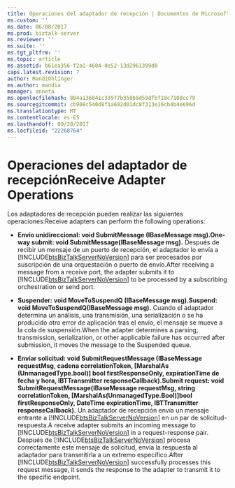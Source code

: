```yaml
---
title: Operaciones del adaptador de recepción | Documentos de Microsoft
ms.custom: ''
ms.date: 06/08/2017
ms.prod: biztalk-server
ms.reviewer: ''
ms.suite: ''
ms.tgt_pltfrm: ''
ms.topic: article
ms.assetid: b61ea356-f2a1-4604-8e52-13d2961399d0
caps.latest.revision: 7
author: MandiOhlinger
ms.author: mandia
manager: anneta
ms.openlocfilehash: 804a136841c33977b350b8d59dfbf18c7108cc79
ms.sourcegitcommit: cb908c540d8f1a692d01dc8f313e16cb4b4e696d
ms.translationtype: MT
ms.contentlocale: es-ES
ms.lasthandoff: 09/20/2017
ms.locfileid: "22268764"
---
```

# <a name="receive-adapter-operations"></a><span data-ttu-id="39fb8-102">Operaciones del adaptador de recepción</span><span class="sxs-lookup"><span data-stu-id="39fb8-102">Receive Adapter Operations</span></span>
<span data-ttu-id="39fb8-103">Los adaptadores de recepción pueden realizar las siguientes operaciones:</span><span class="sxs-lookup"><span data-stu-id="39fb8-103">Receive adapters can perform the following operations:</span></span>  
  
-   <span data-ttu-id="39fb8-104">**Envío unidireccional: void SubmitMessage (IBaseMessage msg).**</span><span class="sxs-lookup"><span data-stu-id="39fb8-104">**One-way submit: void SubmitMessage(IBaseMessage msg).**</span></span> <span data-ttu-id="39fb8-105">Después de recibir un mensaje de un puerto de recepción, el adaptador lo envía a [!INCLUDE[btsBizTalkServerNoVersion](../includes/btsbiztalkservernoversion-md.md)] para ser procesados por suscripción de una orquestación o puerto de envío.</span><span class="sxs-lookup"><span data-stu-id="39fb8-105">After receiving a message from a receive port, the adapter submits it to [!INCLUDE[btsBizTalkServerNoVersion](../includes/btsbiztalkservernoversion-md.md)] to be processed by a subscribing orchestration or send port.</span></span>  
  
-   <span data-ttu-id="39fb8-106">**Suspender: void MoveToSuspendQ (IBaseMessage msg).**</span><span class="sxs-lookup"><span data-stu-id="39fb8-106">**Suspend: void MoveToSuspendQ(IBaseMessage msg).**</span></span> <span data-ttu-id="39fb8-107">Cuando el adaptador determina un análisis, una transmisión, una serialización o se ha producido otro error de aplicación tras el envío, el mensaje se mueve a la cola de suspensión.</span><span class="sxs-lookup"><span data-stu-id="39fb8-107">When the adapter determines a parsing, transmission, serialization, or other applicable failure has occurred after submission, it moves the message to the Suspended queue.</span></span>  
  
-   <span data-ttu-id="39fb8-108">**Enviar solicitud: void SubmitRequestMessage (IBaseMessage requestMsg, cadena correlationToken, [MarshalAs (UnmanagedType.bool)] bool firstResponseOnly, expirationTime de fecha y hora, IBTTransmitter responseCallback).**</span><span class="sxs-lookup"><span data-stu-id="39fb8-108">**Submit request: void SubmitRequestMessage(IBaseMessage requestMsg, string correlationToken, [MarshalAs(UnmanagedType.Bool)]bool firstResponseOnly, DateTime expirationTime, IBTTransmitter responseCallback).**</span></span> <span data-ttu-id="39fb8-109">Un adaptador de recepción envía un mensaje entrante a [!INCLUDE[btsBizTalkServerNoVersion](../includes/btsbiztalkservernoversion-md.md)] en un par de solicitud-respuesta.</span><span class="sxs-lookup"><span data-stu-id="39fb8-109">A receive adapter submits an incoming message to [!INCLUDE[btsBizTalkServerNoVersion](../includes/btsbiztalkservernoversion-md.md)] in a request-response pair.</span></span> <span data-ttu-id="39fb8-110">Después de [!INCLUDE[btsBizTalkServerNoVersion](../includes/btsbiztalkservernoversion-md.md)] procesa correctamente este mensaje de solicitud, envía la respuesta al adaptador para transmitirla a un extremo específico.</span><span class="sxs-lookup"><span data-stu-id="39fb8-110">After [!INCLUDE[btsBizTalkServerNoVersion](../includes/btsbiztalkservernoversion-md.md)] successfully processes this request message, it sends the response to the adapter to transmit it to the specific endpoint.</span></span>